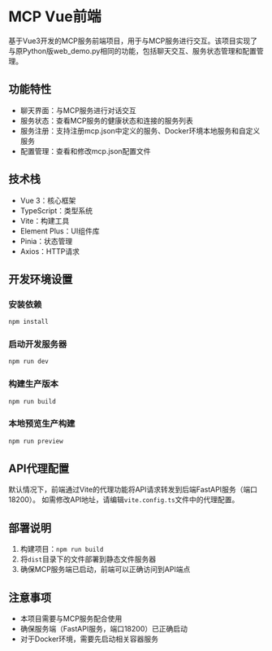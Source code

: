 # MCP Vue前端

基于Vue3开发的MCP服务前端项目，用于与MCP服务进行交互。该项目实现了与原Python版web_demo.py相同的功能，包括聊天交互、服务状态管理和配置管理。

## 功能特性

- 聊天界面：与MCP服务进行对话交互
- 服务状态：查看MCP服务的健康状态和连接的服务列表
- 服务注册：支持注册mcp.json中定义的服务、Docker环境本地服务和自定义服务
- 配置管理：查看和修改mcp.json配置文件

## 技术栈

- Vue 3：核心框架
- TypeScript：类型系统
- Vite：构建工具
- Element Plus：UI组件库
- Pinia：状态管理
- Axios：HTTP请求

## 开发环境设置

### 安装依赖

```bash
npm install
```

### 启动开发服务器

```bash
npm run dev
```

### 构建生产版本

```bash
npm run build
```

### 本地预览生产构建

```bash
npm run preview
```

## API代理配置

默认情况下，前端通过Vite的代理功能将API请求转发到后端FastAPI服务（端口18200）。
如需修改API地址，请编辑`vite.config.ts`文件中的代理配置。

## 部署说明

1. 构建项目：`npm run build`
2. 将`dist`目录下的文件部署到静态文件服务器
3. 确保MCP服务端已启动，前端可以正确访问到API端点

## 注意事项

- 本项目需要与MCP服务配合使用
- 确保服务端（FastAPI服务，端口18200）已正确启动
- 对于Docker环境，需要先启动相关容器服务 
